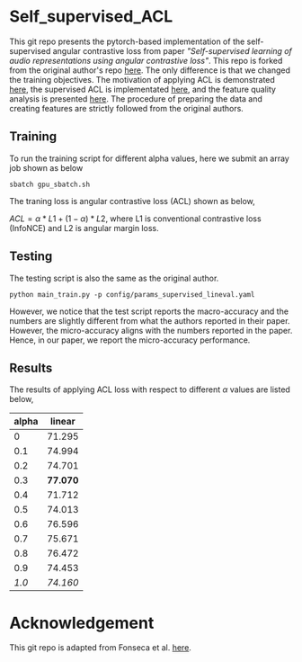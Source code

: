 # Self_supervised_ACL

This git repo presents the pytorch-based implementation of the self-supervised angular contrastive loss from paper *"Self-supervised learning of audio representations using angular contrastive loss"*. This repo is forked from the original author's repo [here](https://github.com/edufonseca/uclser20). The only difference is that we changed the training objectives. The motivation of applying ACL is demonstrated [here](https://github.com/shanwangshan/problems_of_infonce), the supervised ACL is implementated [here](https://github.com/shanwangshan/supervised_ACL), and the feature quality analysis is presented [here](https://github.com/shanwangshan/uniformity_tolerance). The procedure of preparing the data and creating features are strictly followed from the original authors.

## Training

To run the training script for different alpha values, here we submit an array job shown as below

`` sbatch gpu_sbatch.sh ``

The traning loss is angular contrastive loss (ACL) shown as below,

$ACL = \alpha * L1 + (1-\alpha) * L2$, where L1 is conventional contrastive loss (InfoNCE) and L2 is angular margin loss.

## Testing

The testing script is also the same as the original author.

`` python main_train.py -p config/params_supervised_lineval.yaml ``

However, we notice that the test script reports the macro-accuracy and the numbers are slightly different from what the authors reported in their paper. However, the micro-accuracy aligns with the numbers reported in the paper. Hence, in our paper, we report the micro-accuracy performance.

## Results

The results of applying ACL loss with respect to different $\alpha$ values are listed below,

| alpha | linear     |
|-------|------------|
| 0     | 71.295     |
| 0.1   | 74.994     |
| 0.2   | 74.701     |
| 0.3   | **77.070** |
| 0.4   | 71.712     |
| 0.5   | 74.013     |
| 0.6   | 76.596     |
| 0.7   | 75.671     |
| 0.8   | 76.472     |
| 0.9   | 74.453     |
| *1.0* | *74.160*   |

# Acknowledgement
This git repo is adapted from Fonseca et al. [here](https://github.com/edufonseca/uclser20).
